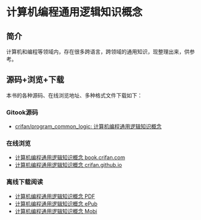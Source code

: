 # 计算机编程通用逻辑知识概念

## 简介
计算机和编程等领域内，存在很多跨语言，跨领域的通用知识，现整理出来，供参考。

## 源码+浏览+下载
本书的各种源码、在线浏览地址、多种格式文件下载如下：

### Gitook源码
* [crifan/program_common_logic: 计算机编程通用逻辑知识概念](https://github.com/crifan/program_common_logic)

### 在线浏览
* [计算机编程通用逻辑知识概念 book.crifan.com](http://book.crifan.com/books/program_common_logic/website)
* [计算机编程通用逻辑知识概念 crifan.github.io](https://crifan.github.io/program_common_logic/website)

### 离线下载阅读
* [计算机编程通用逻辑知识概念 PDF](http://book.crifan.com/books/program_common_logic/pdf/program_common_logic.pdf)
* [计算机编程通用逻辑知识概念 ePub](http://book.crifan.com/books/program_common_logic/epub/program_common_logic.epub)
* [计算机编程通用逻辑知识概念 Mobi](http://book.crifan.com/books/program_common_logic/mobi/program_common_logic.mobi)
